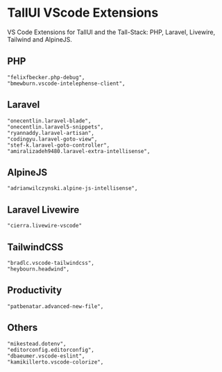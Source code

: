 # TallUI VScode Extensions

VS Code Extensions for TallUI and the Tall-Stack: PHP, Laravel, Livewire, Tailwind and AlpineJS.

## PHP
    "felixfbecker.php-debug",
    "bmewburn.vscode-intelephense-client",

## Laravel
    "onecentlin.laravel-blade",
    "onecentlin.laravel5-snippets",
    "ryannaddy.laravel-artisan",
    "codingyu.laravel-goto-view",
    "stef-k.laravel-goto-controller",
    "amiralizadeh9480.laravel-extra-intellisense",

## AlpineJS
    "adrianwilczynski.alpine-js-intellisense",

## Laravel Livewire
    "cierra.livewire-vscode"
    
## TailwindCSS
    "bradlc.vscode-tailwindcss",
    "heybourn.headwind",

## Productivity
    "patbenatar.advanced-new-file",

## Others
    "mikestead.dotenv",
    "editorconfig.editorconfig",
    "dbaeumer.vscode-eslint",
    "kamikillerto.vscode-colorize",

